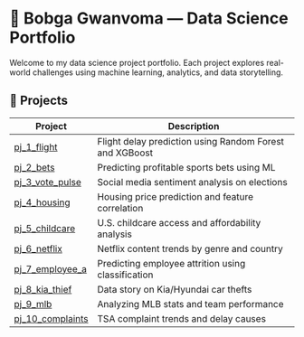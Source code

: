 # 🧠 Bobga Gwanvoma — Data Science Portfolio

Welcome to my data science project portfolio. Each project explores real-world challenges using machine learning, analytics, and data storytelling.

## 📁 Projects

| Project | Description |
|--------|-------------|
| [pj_1_flight](pj_1_flight/README.md) | Flight delay prediction using Random Forest and XGBoost |
| [pj_2_bets](pj_2_bets/README.md) | Predicting profitable sports bets using ML |
| [pj_3_vote_pulse](pj_3_vote_pulse/README.md) | Social media sentiment analysis on elections |
| [pj_4_housing](pj_4_housing/README.md) | Housing price prediction and feature correlation |
| [pj_5_childcare](pj_5_childcare/README.md) | U.S. childcare access and affordability analysis |
| [pj_6_netflix](pj_6_netflix/README.md) | Netflix content trends by genre and country |
| [pj_7_employee_a](pj_7_employee_a/README.md) | Predicting employee attrition using classification |
| [pj_8_kia_thief](pj_8_kia_thief/README.md) | Data story on Kia/Hyundai car thefts |
| [pj_9_mlb](pj_9_mlb/README.md) | Analyzing MLB stats and team performance |
| [pj_10_complaints](pj_10_complaints/README.md) | TSA complaint trends and delay causes |
